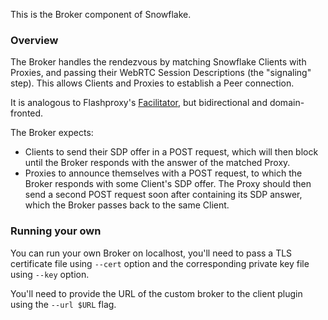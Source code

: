 This is the Broker component of Snowflake.

### Overview

The Broker handles the rendezvous by matching Snowflake
Clients with Proxies, and passing their WebRTC Session Descriptions
(the "signaling" step). This allows Clients and Proxies to establish
a Peer connection.

It is analogous to Flashproxy's
[Facilitator](https://trac.torproject.org/projects/tor/wiki/FlashProxyFAQ),
but bidirectional and domain-fronted.

The Broker expects:

- Clients to send their SDP offer in a POST request, which will then block
  until the Broker responds with the answer of the matched Proxy.
- Proxies to announce themselves with a POST request, to which the Broker
  responds with some Client's SDP offer. The Proxy should then send a second
  POST request soon after containing its SDP answer, which the Broker passes
  back to the same Client.

### Running your own

You can run your own Broker on localhost, you'll need to pass a TLS
certificate file using `--cert` option and the corresponding private key
file using `--key` option.

You'll need to provide the URL of the custom broker
to the client plugin using the `--url $URL` flag.
